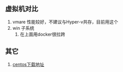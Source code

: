 ## 虚拟机对比
1. vmare 性能较好，不建议与Hyper-v共存，目前用这个
2. win 子系统
   1. 在上面用docker很拉跨

## 其它
1. [centos下载地址](https://www.centos.org/centos-linux/)